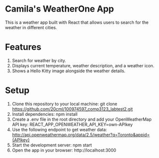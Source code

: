# Camila's WeatherOne App
This is a weather app built with React that allows users to search for the weather in different cities.

# Features
1. Search for weather by city.
2. Displays current temperature, weather description, and a weather icon.
3. Shows a Hello Kitty image alongside the weather details.

# Setup
1. Clone this repository to your local machine:
   git clone https://github.com/20cml/100974597_comp3123_labtest2.git
3. Install dependencies:
   npm install
4. Create a .env file in the root directory and add your OpenWeatherMap API key:
   REACT_APP_OPENWEATHER_API_KEY=own-APIkey
5. Use the following endpoint to get weather data:
   http://api.openweathermap.org/data/2.5/weather?q=Toronto&appid={APIkey}
6. Start the development server:
   npm start
7. Open the app in your browser:
   http://localhost:3000


